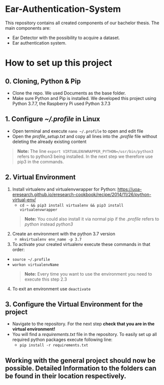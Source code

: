 # Ear-Authentication-System
This repository contains all created components of our bachelor thesis.
The main components are:
- Ear Detector with the possibility to acquire a dataset.
- Ear authentication system.

# How to set up this project

## 0. Cloning, Python & Pip
- Clone the repo. We used Documents as the base folder.
- Make sure Python and Pip is installed. We developed this project using Python 3.7.7, the Raspberry Pi used Python 3.7.3

## 1. Configure _~/.profile_ in Linux
- Open terminal and execute `nano ~/.profile` to open and edit file
- Open the _profile_setup.txt_ and copy all lines into the _.profile_ file without deleting the already existing content
> **Note:** The line `export VIRTUALENVWRAPPER_PYTHON=/usr/bin/python3` refers to python3 being installed.
> In the next step we therefore use pip3 in the commands.

## 2. Virtual Environment
1. Install virtualenv and virtualenvwrapper for Python: https://uoa-eresearch.github.io/eresearch-cookbook/recipe/2014/11/26/python-virtual-env/
	* `cd ~ && pip3 install virtualenv && pip3 install virtualenvwrapper`
	> **Note:** You could also install it via normal pip if the _.profile_ refers to _python_ instead _python3_
2. Create an environment with the python 3.7 version
	* `mkvirtualenv env_name -p 3.7`
3. To activate your created virtualenv execute these commands in that order:
  * `source ~/.profile`
  * `workon virtualenvName`
	> **Note:** Every time you want to use the environment you need to execute this step 2.3 
4. To exit an environment use `deactivate`

## 3. Configure the Virtual Environment for the project
- Navigate to the repository. For the next step **check that you are in the virtual environment!**
- You will find a _requirements.txt_ file in the repository. To easily set up all required python packages execute following line:
	* `pip install -r requirements.txt`


## Working with the general project should now be possible. Detailed Information to the folders can be found in their location respectively.
